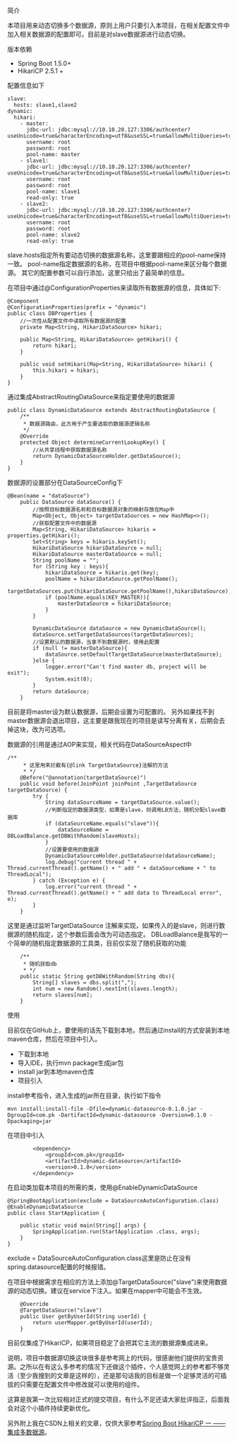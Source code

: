 简介

本项目用来动态切换多个数据源，原则上用户只要引入本项目，在相关配置文件中加入相关数据源的配置即可。目前是对slave数据源进行动态切换。

版本依赖

 - Spring Boot 1.5.0+
 - HikariCP 2.5.1 +

配置信息如下

```
slave:
  hosts: slave1,slave2
dynamic:
  hikari:
    - master:
      jdbc-url: jdbc:mysql://10.10.20.127:3306/authcenter?useUnicode=true&characterEncoding=utf8&useSSL=true&allowMultiQueries=true&verifyServerCertificate=false
      username: root
      password: root
      pool-name: master
    - slave1:
      jdbc-url: jdbc:mysql://10.10.20.127:3306/authcenter?useUnicode=true&characterEncoding=utf8&useSSL=true&allowMultiQueries=true&verifyServerCertificate=false
      username: root
      password: root
      pool-name: slave1
      read-only: true
    - slave2:
      jdbc-url: jdbc:mysql://10.10.20.127:3306/authcenter?useUnicode=true&characterEncoding=utf8&useSSL=true&allowMultiQueries=true&verifyServerCertificate=false
      username: root
      password: root
      pool-name: slave2
      read-only: true
```
slave.hosts指定所有要动态切换的数据源名称，这里要跟相应的pool-name保持一致。
pool-name指定数据源的名称，在项目中根据pool-name来区分每个数据源。
其它的配置参数可以自行添加，这里只给出了最简单的信息。

在项目中通过@ConfigurationProperties来读取所有数据源的信息，具体如下:

```
@Component
@ConfigurationProperties(prefix = "dynamic")
public class DBProperties {
    //一次性从配置文件中读取所有数据源的配置
    private Map<String, HikariDataSource> hikari;

    public Map<String, HikariDataSource> getHikari() {
        return hikari;
    }

    public void setHikari(Map<String, HikariDataSource> hikari) {
        this.hikari = hikari;
    }
}
```

通过集成AbstractRoutingDataSource来指定要使用的数据源

```
public class DynamicDataSource extends AbstractRoutingDataSource {
    /**
     * 数据源路由，此方用于产生要选取的数据源逻辑名称
     */
    @Override
    protected Object determineCurrentLookupKey() {
        //从共享线程中获取数据源名称
        return DynamicDataSourceHolder.getDataSource();
    }
}
```
数据源的设置部分在DataSourceConfig下

```
@Bean(name = "dataSource")
    public DataSource dataSource() {
        //按照目标数据源名称和目标数据源对象的映射存放在Map中
        Map<Object, Object> targetDataSources = new HashMap<>();
        //获取配置文件中的数据源
        Map<String, HikariDataSource> hikaris = properties.getHikari();
        Set<String> keys = hikaris.keySet();
        HikariDataSource hikariDataSource = null;
        HikariDataSource masterDataSource = null;
        String poolName = "";
        for (String key : keys){
            hikariDataSource = hikaris.get(key);
            poolName = hikariDataSource.getPoolName();
            targetDataSources.put(hikariDataSource.getPoolName(),hikariDataSource);
            if (poolName.equals(KEY_MASTER)){
                masterDataSource = hikariDataSource;
            }
        }

        DynamicDataSource dataSource = new DynamicDataSource();
        dataSource.setTargetDataSources(targetDataSources);
        //设置默认的数据源，当拿不到数据源时，使用此配置
        if (null != masterDataSource){
            dataSource.setDefaultTargetDataSource(masterDataSource);
        }else {
            logger.error("Can't find master db, project will be exit");
            System.exit(0);
        }
        return dataSource;
    }
```
目前是将master设为默认数据源，后期会设置为可配置的。
另外如果找不到master数据源会退出项目，这主要是跟我现在的项目是读写分离有关，后期会去掉这块，改为可选项。

数据源的引用是通过AOP来实现，相关代码在DataSourceAspect中

```
/**
     * 这里用来拦截有{@link TargetDataSource}注解的方法
     * */
    @Before("@annotation(targetDataSource)")
    public void before(JoinPoint joinPoint ,TargetDataSource targetDataSource) {
        try {
            String dataSourceName = targetDataSource.value();
            //判断指定的数据源类型，如果是slave，则调用LB方法，随机分配slave数据库
            if (dataSourceName.equals("slave")){
                dataSourceName = DBLoadBalance.getDBWithRandom(slaveHosts);
            }
            //设置要使用的数据源
            DynamicDataSourceHolder.putDataSource(dataSourceName);
            log.debug("current thread " + Thread.currentThread().getName() + " add " + dataSourceName + " to ThreadLocal");
        } catch (Exception e) {
            log.error("current thread " + Thread.currentThread().getName() + " add data to ThreadLocal error", e);
        }
    }
```
这里是通过监听TargetDataSource 注解来实现，如果传入的是slave，则进行数据源的随机指定，这个参数后面会改为可动态指定。
DBLoadBalance是我写的一个简单的随机指定数据源的工具类，目前仅实现了随机获取的功能

```
    /**
     * 随机获取db
     * */
    public static String getDBWithRandom(String dbs){
        String[] slaves = dbs.split(",");
        int num = new Random().nextInt(slaves.length);
        return slaves[num];
    }
```

使用

目前仅在GitHub上，要使用的话先下载到本地，然后通过install的方式安装到本地maven仓库，然后在项目中引入。

 - 下载到本地
 - 导入IDE，执行mvn package生成jar包
 - install jar到本地maven仓库
 - 项目引入

install参考指令，进入生成的jar所在目录，执行如下指令

```
mvn install:install-file -Dfile=dynamic-datasource-0.1.0.jar -DgroupId=com.pk -DartifactId=dynamic-datasource -Dversion=0.1.0 -Dpackaging=jar
```
在项目中引入

```
		<dependency>
			<groupId>com.pk</groupId>
			<artifactId>dynamic-datasource</artifactId>
			<version>0.1.0</version>
		</dependency>
```

在启动类加载本项目的所需的类，使用@EnableDynamicDataSource

```
@SpringBootApplication(exclude = DataSourceAutoConfiguration.class)
@EnableDynamicDataSource
public class StartApplication {

	public static void main(String[] args) {
		SpringApplication.run(StartApplication .class, args);
	}
}
```
exclude = DataSourceAutoConfiguration.class这里是防止在没有spring.datasource配置的时候报错。

在项目中根据需求在相应的方法上添加@TargetDataSource("slave")来使用数据源的动态切换。建议在service下注入。如果在mapper中可能会不生效。

```
    @Override
    @TargetDataSource("slave")
    public User getByUserId(String userId) {
        return userMapper.getByUserId(userId);
    }
```

目前仅集成了HikariCP，如果项目稳定了会把其它主流的数据源集成进来。

说明，项目中数据源切换这块很多是参考网上的代码，很感谢他们提供的宝贵资源。之所以在有这么多参考的情况下还做这个插件，个人感觉网上的参考都不够灵活（至少我搜到的文章是这样的），还是那句话我的目标是做一个足够灵活的可插拔的只需要在配置文件中修改就可以使用的组件。

这算是我第一次比较相对正式的提交项目，有什么不足还请大家批评指正，后面我会对这个小插件持续更新优化。

另外附上我在CSDN上相关的文章，仅供大家参考[Spring Boot HikariCP 一 ——集成多数据源](https://blog.csdn.net/qq_35981283/article/details/78846892)。
